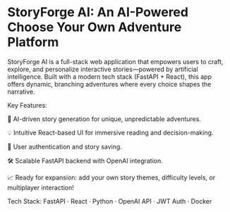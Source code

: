# StoryForge AI: An AI-Powered Choose Your Own Adventure Platform
StoryForge AI is a full-stack web application that empowers users to craft, explore, and personalize interactive stories—powered by artificial intelligence. Built with a modern tech stack (FastAPI + React), this app offers dynamic, branching adventures where every choice shapes the narrative.

Key Features:

🌟 AI-driven story generation for unique, unpredictable adventures.

💡 Intuitive React-based UI for immersive reading and decision-making.

🔐 User authentication and story saving.

🛠️ Scalable FastAPI backend with OpenAI integration.

📈 Ready for expansion: add your own story themes, difficulty levels, or multiplayer interaction!

Tech Stack:
FastAPI · React · Python · OpenAI API · JWT Auth · Docker
